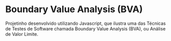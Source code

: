 # Boundary Value Analysis (BVA)
Projetinho desenvolvido utilizando Javascript, que ilustra uma das Técnicas de Testes de Software chamada Boundary Value Analysis (BVA), ou Análise de Valor Limite.
